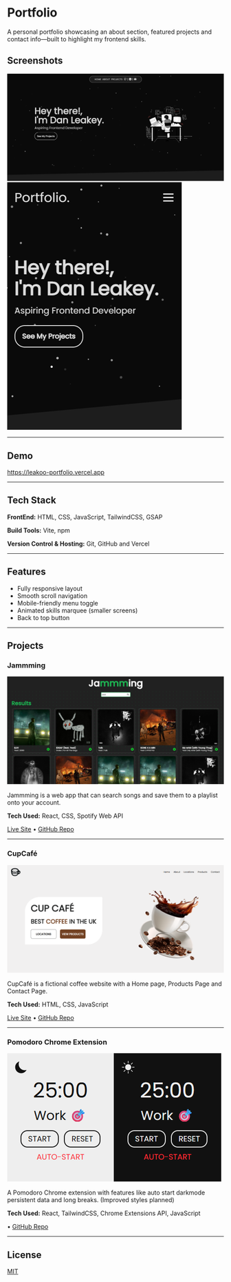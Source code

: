 
# Portfolio

A personal portfolio showcasing an about section, featured projects and contact info—built to highlight my frontend skills.


## Screenshots

![Portfolio desktop screenshot](https://github.com/leakoo/portfolio/raw/main/public/assets/portfolio-desktop.png)
![Portfolio mobile screenshot](https://github.com/leakoo/portfolio/raw/main/public/assets/portfolio-mobile.png)

---

## Demo

https://leakoo-portfolio.vercel.app

---

## Tech Stack

**FrontEnd:** HTML, CSS, JavaScript, TailwindCSS, GSAP

**Build Tools:** Vite, npm

**Version Control & Hosting:** Git, GitHub and Vercel

---

## Features

- Fully responsive layout
- Smooth scroll navigation
- Mobile-friendly menu toggle
- Animated skills marquee (smaller screens)
- Back to top button

---

## Projects

### **Jammming**
![Jammming screenshot](https://github.com/leakoo/portfolio/raw/main/public/assets/Jammming.png)

Jammming is a web app that can search songs and save them to a playlist onto your account.

**Tech Used:** React, CSS, Spotify Web API

[Live Site](https://leakoojammming.netlify.app/) • [GitHub Repo](https://github.com/leakoo/Jammming)

---

### **CupCafé**
![CupCafe screenshot](https://github.com/leakoo/portfolio/raw/main/public/assets/CupCafe.png)

CupCafé is a fictional coffee website with a Home page, Products Page and Contact Page.

**Tech Used:** HTML, CSS, JavaScript

[Live Site](https://cupcafe.netlify.app/) • [GitHub Repo](https://github.com/leakoo/CupCafe)

---

### **Pomodoro Chrome Extension**
![Pomodoro Chrome Extension screenshot](https://github.com/leakoo/portfolio/raw/main/public/assets/pomodoroChromeExtension.png)

A Pomodoro Chrome extension with features like auto start darkmode persistent data and long breaks. (Improved styles planned)

**Tech Used:** React, TailwindCSS, Chrome Extensions API, JavaScript

 • [GitHub Repo](https://github.com/leakoo/pomodoro-chrome-extension)

---

## License

[MIT](https://choosealicense.com/licenses/mit/)
